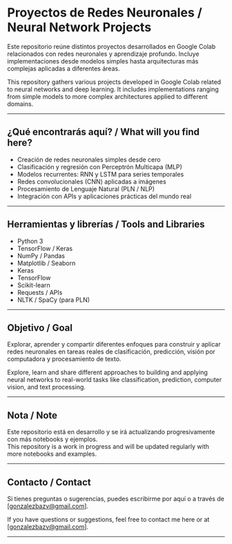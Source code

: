 
#  Proyectos de Redes Neuronales / Neural Network Projects

Este repositorio reúne distintos proyectos desarrollados en Google Colab relacionados con redes neuronales y aprendizaje profundo. Incluye implementaciones desde modelos simples hasta arquitecturas más complejas aplicadas a diferentes áreas.

This repository gathers various projects developed in Google Colab related to neural networks and deep learning. It includes implementations ranging from simple models to more complex architectures applied to different domains.

---

## ¿Qué encontrarás aquí? / What will you find here?

- Creación de redes neuronales simples desde cero  
- Clasificación y regresión con Perceptrón Multicapa (MLP)  
- Modelos recurrentes: RNN y LSTM para series temporales  
- Redes convolucionales (CNN) aplicadas a imágenes  
- Procesamiento de Lenguaje Natural (PLN / NLP)  
- Integración con APIs y aplicaciones prácticas del mundo real

---

## Herramientas y librerías / Tools and Libraries

- Python 3
- TensorFlow / Keras
- NumPy / Pandas
- Matplotlib / Seaborn
- Keras
- TensorFlow
- Scikit-learn
- Requests / APIs
- NLTK / SpaCy (para PLN)

---

## Objetivo / Goal

Explorar, aprender y compartir diferentes enfoques para construir y aplicar redes neuronales en tareas reales de clasificación, predicción, visión por computadora y procesamiento de texto.

Explore, learn and share different approaches to building and applying neural networks to real-world tasks like classification, prediction, computer vision, and text processing.

---

## Nota / Note

Este repositorio está en desarrollo y se irá actualizando progresivamente con más notebooks y ejemplos.  
This repository is a work in progress and will be updated regularly with more notebooks and examples.

---

## Contacto / Contact

Si tienes preguntas o sugerencias, puedes escribirme por aquí o a través de [gonzalezbazv@gmail.com].

If you have questions or suggestions, feel free to contact me here or at [gonzalezbazv@gmail.com].

---
